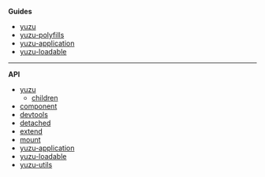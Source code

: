 **Guides**

- [yuzu](packages/yuzu/)
- [yuzu-polyfills](packages/polyfills/)
- [yuzu-application](packages/application/)
- [yuzu-loadable](packages/loadable/)

---

**API**

- [yuzu](packages/yuzu/api/)
  - [children](packages/yuzu/api/children)
 - [component](packages/yuzu/api/component)
 - [devtools](packages/yuzu/api/devtools)
 - [detached](packages/yuzu/api/detached)
 - [extend](packages/yuzu/api/extend)
 - [mount](packages/yuzu/api/mount)
- [yuzu-application](packages/application/api/)
  <!-- yuzu-application -->
- [yuzu-loadable](packages/loadable/api/index)
  <!-- yuzu-loadable -->
- [yuzu-utils](packages/utils/api/index)
  <!-- yuzu-utils -->
